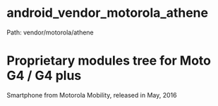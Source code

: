 # android_vendor_motorola_athene

Path:  vendor/motorola/athene

Proprietary modules tree for Moto G4 / G4 plus
==============================================

Smartphone from Motorola Mobility, released in May, 2016
